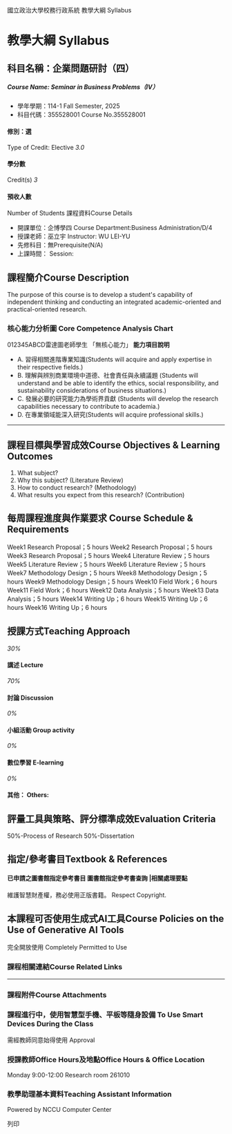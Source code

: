 國立政治大學校務行政系統 教學大綱 Syllabus
# 教學大綱 Syllabus
##  科目名稱：企業問題研討（四）
#####  Course Name: Seminar in Business Problems（IV）
  * 學年學期：114-1 Fall Semester, 2025 
  * 科目代碼：355528001 Course No.355528001


#### 修別：選
Type of Credit: Elective 
_3.0_
#### 學分數
Credit(s)
_3_
#### 預收人數
Number of Students
課程資料Course Details
  * 開課單位：企博學四 Course Department:Business Administration/D/4 
  * 授課老師：巫立宇 Instructor: WU LEI-YU 
  * 先修科目：無Prerequisite(N/A)
  * 上課時間： Session: 


##  課程簡介Course Description
The purpose of this course is to develop a student's capability of independent thinking and conducting an integrated academic-oriented and practical-oriented research.
###  核心能力分析圖 Core Competence Analysis Chart
012345ABCD雷達圖老師學生
「無核心能力」 
**能力項目說明**
  * A. 習得相關進階專業知識(Students will acquire and apply expertise in their respective fields.)
  * B. 理解與辨別商業環境中道德、社會責任與永續議題 (Students will understand and be able to identify the ethics, social responsibility, and sustainability considerations of business situations.)
  * C. 發展必要的研究能力為學術界貢獻 (Students will develop the research capabilities necessary to contribute to academia.)
  * D. 在專業領域能深入研究(Students will acquire professional skills.)


* * *
##  課程目標與學習成效Course Objectives & Learning Outcomes 
1. What subject? 
2. Why this subject? (Literature Review) 
3. How to conduct research? (Methodology) 
4. What results you expect from this research? (Contribution)
##  每周課程進度與作業要求 Course Schedule & Requirements
Week1 Research Proposal；5 hours
Week2 Research Proposal；5 hours
Week3 Research Proposal；5 hours
Week4 Literature Review；5 hours
Week5 Literature Review；5 hours
Week6 Literature Review；5 hours
Week7 Methodology Design；5 hours
Week8 Methodology Design；5 hours
Week9 Methodology Design；5 hours
Week10 Field Work；6 hours
Week11 Field Work；6 hours
Week12 Data Analysis；5 hours
Week13 Data Analysis；5 hours
Week14 Writing Up；6 hours
Week15 Writing Up；6 hours
Week16 Writing Up；6 hours
##  授課方式Teaching Approach
_30%_
####  講述 Lecture
_70%_
####  討論 Discussion
_0%_
####  小組活動 Group activity
_0%_
####  數位學習 E-learning
_0%_
####  其他： Others:
##  評量工具與策略、評分標準成效Evaluation Criteria
50%-Process of Research 
50%-Dissertation
##  指定/參考書目Textbook & References
####  已申請之圖書館指定參考書目  圖書館指定參考書查詢 |相關處理要點
維護智慧財產權，務必使用正版書籍。 Respect Copyright.
##  本課程可否使用生成式AI工具Course Policies on the Use of Generative AI Tools
完全開放使用 Completely Permitted to Use
###  課程相關連結Course Related Links
* * *
###  課程附件Course Attachments
###  課程進行中，使用智慧型手機、平板等隨身設備 To Use Smart Devices During the Class
需經教師同意始得使用  Approval
###  授課教師Office Hours及地點Office Hours & Office Location
Monday 9:00-12:00
Research room 261010
###  教學助理基本資料Teaching Assistant Information
Powered by NCCU Computer Center
  
列印
